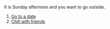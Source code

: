 It is Sunday afternoon and you want to go outside.

1. [Go to a date](date/go-to-date.md)  
2. [Chill with friends](../friends/chill-with-friends.md)